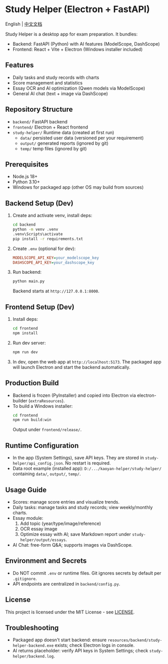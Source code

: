 # Study Helper (Electron + FastAPI)

English | [中文文档](README.zh-CN.md)

Study Helper is a desktop app for exam preparation. It bundles:
- Backend: FastAPI (Python) with AI features (ModelScope, DashScope)
- Frontend: React + Vite + Electron (Windows installer included)

## Features
- Daily tasks and study records with charts
- Score management and statistics
- Essay OCR and AI optimization (Qwen models via ModelScope)
- General AI chat (text + image via DashScope)

## Repository Structure
- `backend/` FastAPI backend
- `frontend/` Electron + React frontend
- `study-helper/` Runtime data (created at first run)
  - `data/` persisted user data (versioned per your requirement)
  - `output/` generated reports (ignored by git)
  - `temp/` temp files (ignored by git)

## Prerequisites
- Node.js 18+
- Python 3.10+
- Windows for packaged app (other OS may build from sources)

## Backend Setup (Dev)
1. Create and activate venv, install deps:
   ```bash
   cd backend
   python -m venv .venv
   .venv\Scripts\activate
   pip install -r requirements.txt
   ```
2. Create `.env` (optional for dev):
   ```ini
   MODELSCOPE_API_KEY=your_modelscope_key
   DASHSCOPE_API_KEY=your_dashscope_key
   ```
3. Run backend:
   ```bash
   python main.py
   ```
   Backend starts at `http://127.0.0.1:8000`.

## Frontend Setup (Dev)
1. Install deps:
   ```bash
   cd frontend
   npm install
   ```
2. Run dev server:
   ```bash
   npm run dev
   ```
3. In dev, open the web app at `http://localhost:5173`. The packaged app will launch Electron and start the backend automatically.

## Production Build
- Backend is frozen (PyInstaller) and copied into Electron via electron-builder (`extraResources`).
- To build a Windows installer:
  ```bash
  cd frontend
  npm run build:win
  ```
  Output under `frontend/release/`.

## Runtime Configuration
- In the app (System Settings), save API keys. They are stored in `study-helper/api_config.json`. No restart is required.
- Data root example (installed app): `D:/.../kaoyan-helper/study-helper/` containing `data/`, `output/`, `temp/`.

## Usage Guide
- Scores: manage score entries and visualize trends.
- Daily tasks: manage tasks and study records; view weekly/monthly charts.
- Essay module:
  1) Add topic (year/type/image/reference)
  2) OCR essay image
  3) Optimize essay with AI; save Markdown report under `study-helper/output/essays`.
- AI Chat: free-form Q&A; supports images via DashScope.

## Environment and Secrets
- Do NOT commit `.env` or runtime files. Git ignores secrets by default per `.gitignore`.
- API endpoints are centralized in `backend/config.py`.

## License
This project is licensed under the MIT License - see [LICENSE](LICENSE).

## Troubleshooting
- Packaged app doesn't start backend: ensure `resources/backend/study-helper-backend.exe` exists; check Electron logs in console.
- AI returns placeholder: verify API keys in System Settings; check `study-helper/backend.log`.
